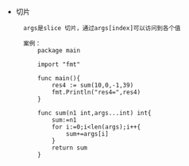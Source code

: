 - 切片

        args是slice 切片，通过args[index]可以访问到各个值
        
        案例：
            package main
            
            import "fmt"
            
            func main(){
            	res4 := sum(10,0,-1,39)
            	fmt.Println("res4=",res4)
            }
            
            func sum(n1 int,args...int) int{
            	sum:=n1
            	for i:=0;i<len(args);i++{
            		sum+=args[i]
            	}
            	return sum
            }
